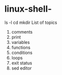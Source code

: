 # linux-shell-

ls -l
cd
mkdir
 List of topics
 1. comments
 2. print
 3. variables
 4. functions
 5. conditions
 6. loops
 7. exit status
 8. sed editor